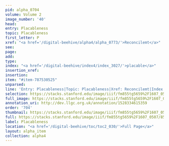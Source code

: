 ```yaml
---
pid: alpha_0704
volume: Volume 2
image_number: '40'
head: 
entry: Placableness
topic: Placableness
first_letter: P
xref: "<a href='/digital-beehive/alpha4/alpha_0773/'>Reconcilemt</a>"
see: 
page: 
add: 
type: 
index: "<a href='/digital-beehive/index4/index_3027/'>placable</a>"
insertion_xref: 
insertion: 
item: "#item-787530525"
unparsed: 
line: 'Entry: Placableness|Topic: Placableness|Xref: Reconcilemt|Index: placable|#item-787530525'
selection: https://stacks.stanford.edu/image/iiif/fm855tg5659%2F1607_0507/855,4244,2944,387/full/0/default.jpg
full_image: https://stacks.stanford.edu/image/iiif/fm855tg5659%2F1607_0507/full/full/0/default.jpg
annotation_uri: http://dev.llgc.org.uk/annotation/1528334615359
order: '704'
thumbnail: https://stacks.stanford.edu/image/iiif/fm855tg5659%2F1607_0507/855,4244,600,180/250,/0/default.jpg
full: https://stacks.stanford.edu/image/iiif/fm855tg5659%2F1607_0507/855,4244,2944,387/full/0/default.jpg
label: Placableness
location: "<a href='/digital-beehive/toc/toc2_030/'>Full Page</a>"
layout: alpha_item
collection: alpha4
---
```

